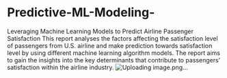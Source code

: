 # Predictive-ML-Modeling-
Leveraging Machine Learning Models to Predict Airline Passenger Satisfaction
This report analyses the factors affecting the satisfaction level of passengers from U.S. airline and make prediction towards satisfaction level by using different machine learning algorithm models. The report aims to gain the insights into the key determinants that contribute to passengers’ satisfaction within the airline industry. ![Uploading image.png…]()
